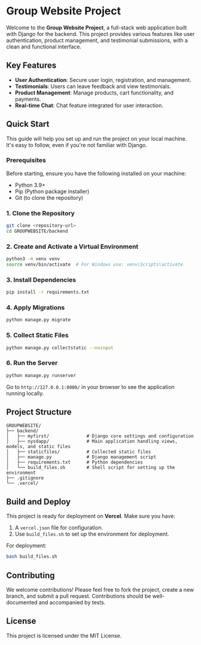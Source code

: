 
# Group Website Project

Welcome to the **Group Website Project**, a full-stack web application built with Django for the backend. This project provides various features like user authentication, product management, and testimonial submissions, with a clean and functional interface.

## Key Features

- **User Authentication**: Secure user login, registration, and management.
- **Testimonials**: Users can leave feedback and view testimonials.
- **Product Management**: Manage products, cart functionality, and payments.
- **Real-time Chat**: Chat feature integrated for user interaction.

## Quick Start

This guide will help you set up and run the project on your local machine. It's easy to follow, even if you're not familiar with Django.

### Prerequisites

Before starting, ensure you have the following installed on your machine:

- Python 3.9+
- Pip (Python package installer)
- Git (to clone the repository)

### 1. Clone the Repository

```bash
git clone <repository-url>
cd GROUPWEBSITE/backend
```

### 2. Create and Activate a Virtual Environment

```bash
python3 -m venv venv
source venv/bin/activate  # For Windows use: venv\Scripts\activate
```

### 3. Install Dependencies

```bash
pip install -r requirements.txt
```

### 4. Apply Migrations

```bash
python manage.py migrate
```

### 5. Collect Static Files

```bash
python manage.py collectstatic --noinput
```

### 6. Run the Server

```bash
python manage.py runserver
```

Go to `http://127.0.0.1:8000/` in your browser to see the application running locally.

## Project Structure

```
GROUPWEBSITE/
├── backend/
│   ├── myfirst/              # Django core settings and configuration
│   ├── nysdapp/              # Main application handling views, models, and static files
│   ├── staticfiles/          # Collected static files
│   ├── manage.py             # Django management script
│   ├── requirements.txt      # Python dependencies
│   └── build_files.sh        # Shell script for setting up the environment
├── .gitignore
└── .vercel/
```

## Build and Deploy

This project is ready for deployment on **Vercel**. Make sure you have:

1. A `vercel.json` file for configuration.
2. Use `build_files.sh` to set up the environment for deployment.

For deployment:
```bash
bash build_files.sh
```

## Contributing

We welcome contributions! Please feel free to fork the project, create a new branch, and submit a pull request. Contributions should be well-documented and accompanied by tests.

## License

This project is licensed under the MIT License.
